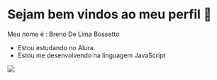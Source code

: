 # Sejam bem vindos ao meu perfil 🥇
Meu nome é : Breno De Lima Bossetto
- Estou estudando no Alura.
- Estou me desenvolvendo na linguagem JavaScript

![](https://tenor.com/pt-BR/view/fatty-kirby-eating-vaccum-hungry-gif-16164445)
